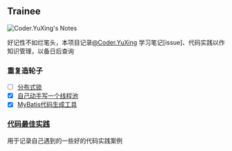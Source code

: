 ## Trainee
![Coder.YuXing's Notes](https://img.shields.io/badge/Coder.YuXing's%20%20Notes-InProcess-blue)

好记性不如烂笔头，本项目记录[@Coder.YuXing](https://github.com/coder-yuxing) 学习笔记[issue]、代码实践以作知识管理，以备日后查询


### 重复造轮子
- [ ] [分布式锁](https://github.com/coder-yuxing/trainee-parent/issues/5)
- [x] [自己动手写一个线程池](https://github.com/coder-yuxing/trainee-parent/issues/4#issuecomment-998852983)
- [x] [MyBatis代码生成工具](https://github.com/coder-yuxing/trainee-parent/tree/master/trainee-generator)

### [代码最佳实践](https://github.com/coder-yuxing/trainee-parent/issues/8)
用于记录自己遇到的一些好的代码实践案例


